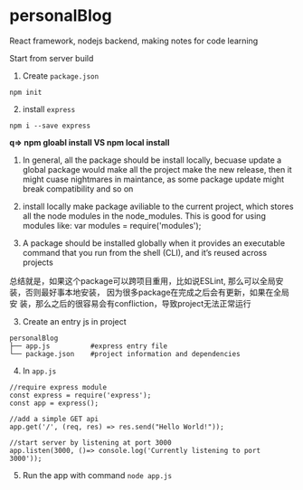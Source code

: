 # personalBlog
React framework, nodejs backend, making notes for code learning

Start from server build

1. Create `package.json`
```
npm init
```

2. install `express`
```
npm i --save express 
```

**q=> npm gloabl install VS npm local install**

1) In general, all the package should be install locally, becuase update a global package would make all the project make the new             release, then it might cuase nightmares in maintance, as some package update might break compatibility and so on

2) install locally make package aviliable to the current project, which stores all the node modules in the node_modules. This is            good for using modules like: var modules =  require('modules');  

3) A package should be installed globally when it provides an executable command that you run from the shell (CLI), and it’s reused           across projects

总结就是，如果这个package可以跨项目重用，比如说ESLint, 那么可以全局安装，否则最好事本地安装， 因为很多package在完成之后会有更新，如果在全局安       装，那么之后的很容易会有confliction，导致project无法正常运行  
    

3. Create an entry js in project
```
personalBlog
├── app.js          #express entry file
└── package.json    #project information and dependencies
```
4. In `app.js`

```
//require express module
const express = require('express');
const app = express();

//add a simple GET api
app.get('/', (req, res) => res.send("Hello World!"));

//start server by listening at port 3000
app.listen(3000, ()=> console.log('Currently listening to port 3000'));
```
5. Run the app with command
```node app.js```

    
